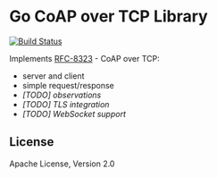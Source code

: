 # Go CoAP over TCP Library

[![Build Status](https://api.travis-ci.org/szymex/go-coap-tcp.svg)](http://travis-ci.org/szymex/go-coap-tcp)

Implements [RFC-8323](https://tools.ietf.org/html/rfc8323) - CoAP over TCP:
  - server and client
  - simple request/response
  - *[TODO] observations*
  - *[TODO] TLS integration*
  - *[TODO] WebSocket support*



## License

Apache License, Version 2.0 
